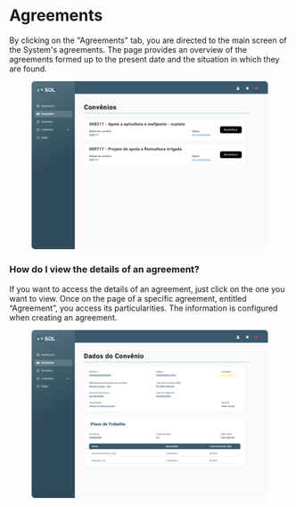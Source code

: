 # Agreements

By clicking on the "Agreements" tab, you are directed to the main screen of the System's agreements. The page provides an overview of the agreements formed up to the present date and the situation in which they are found.

<figure><img src="../../../.gitbook/assets/Convênios (1).png" alt=""><figcaption></figcaption></figure>

### How do I view the details of an agreement?

If you want to access the details of an agreement, just click on the one you want to view. Once on the page of a specific agreement, entitled “Agreement”, you access its particularities. The information is configured when creating an agreement.

<figure><img src="../../../.gitbook/assets/Usuários de Convênios (2).png" alt=""><figcaption></figcaption></figure>
